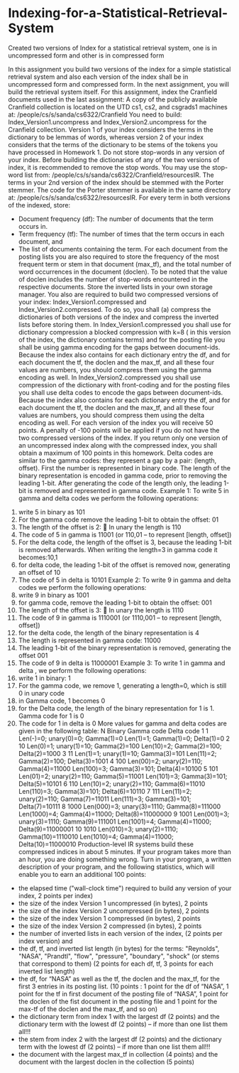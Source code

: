 # Indexing-for-a-Statistical-Retrieval-System
Created two versions of Index for a statistical retrieval system, one is in uncompressed form and other is in compressed form

In this assignment you build two versions of the index for a simple statistical retrieval system and also each version of the index shall be in uncompressed form and compressed form. In the next assignment, you will build the retrieval system itself. For this assignment, index the Cranfield documents used in the last assignment:
A copy of the publicly available Cranfield collection is located on the UTD cs1, cs2, and csgrads1 machines at:
/people/cs/s/sanda/cs6322/Cranfield
You need to build: Index_Version1.uncompress and Index_Version2.uncompress for the Cranfield collection.
Version 1 of your index considers the terms in the dictionary to be lemmas of words, whereas version 2 of your index considers that the terms of the dictionary to be stems of the tokens you have processed in Homework 1.
Do not store stop-words in any version of your index. Before building the dictionaries of any of the two versions of index, it is recommended to remove the stop words. You may use the stop-word list from:
/people/cs/s/sanda/cs6322/Cranfield/resourcesIR.
The terms in your 2nd version of the index should be stemmed with the Porter stemmer. The code for the Porter stemmer is available in the same directory at:
/people/cs/s/sanda/cs6322/resourcesIR.
For every term in both versions of the indexed, store:
- Document frequency (df): The number of documents that the term occurs in.
- Term frequency (tf): The number of times that the term occurs in
each document, and
- The list of documents containing the term.
For each document from the posting lists you are also required to store the frequency of the most frequent term or stem in that document (max_tf), and the total number of word occurrences in the document (doclen). To be noted that the value of doclen includes the number of stop-words encountered in the respective documents.
Store the inverted lists in your own storage manager.
You also are required to build two compressed versions of your index: Index_Version1.compressed and Index_Version2.compressed. To do so, you shall (a) compress the dictionaries of both versions of the index and compress the inverted lists before storing them.
In Index_Version1.compressed you shall use for dictionary compression a blocked compression with k=8 ( in this version of the index, the dictionary contains terms) and for the posting file you shall be using gamma encoding for the gaps between document-ids. Because the index also contains for each dictionary entry the df, and for each document the tf, the doclen and the max_tf, and all these four values are numbers, you should compress them using the gamma encoding as well.
In Index_Version2.compressed you shall use compression of the dictionary with front-coding and for the posting files you shall use delta codes to encode the gaps between document-ids. Because the index also contains for each dictionary entry the df, and for each document the tf, the doclen and the max_tf, and all these four values are numbers, you should compress them using the delta encoding as well.
For each version of the index you will receive 50 points. A penalty of -100 points will be applied if you do not have the two compressed versions of the index. If you return only one version of an uncompressed index along with the compressed index, you shall obtain a maximum of 100 points in this homework.
Delta codes are similar to the gamma codes: they represent a gap by a pair: (length, offset). First the number is represented in binary code. The length of the binary representation is encoded in gamma code, prior to removing the leading 1-bit. After generating the code of the length only, the leading 1-bit is removed and represented in gamma code.
Example 1: To write 5 in gamma and delta codes we perform the following operations:
1. write 5 in binary as 101
2. For the gamma code remove the leading 1-bit to obtain the offset: 01
3. The length of the offset is 2:
 In unary the length is 110
4. The code of 5 in gamma is 11001 (or 110,01 – to represent [length, offset])
5. For the delta code, the length of the offset is 3, because the leading 1-bit is removed afterwards. When writing the length=3 in gamma code it becomes:10,1
6. for delta code, the leading 1-bit of the offset is removed now, generating an offset of 10
7. The code of 5 in delta is 10101
Example 2: To write 9 in gamma and delta codes we perform the following operations:
1. write 9 in binary as 1001
2. for gamma code, remove the leading 1-bit to obtain the offset: 001
3. The length of the offset is 3:
 In unary the length is 1110
4. The code of 9 in gamma is 1110001 (or 1110,001 – to represent [length, offset])
5. for the delta code, the length of the binary representation is 4
6. The length is represented in gamma code: 11000
7. The leading 1-bit of the binary representation is removed, generating the offset 001
8. The code of 9 in delta is 11000001
Example 3: To write 1 in gamma and delta , we perform the following operations:
1. write 1 in binary: 1
2. For the gamma code, we remove 1, generating a length=0, which is still 0 in unary code
3. in Gamma code, 1 becomes 0
4. for the Delta code, the length of the binary representation for 1 is 1. Gamma code for 1 is 0
5. The code for 1 in delta is 0
More values for gamma and delta codes are given in the following table:
N Binary Gamma code Delta code
1 1 Len(-)=0; unary(0)=0; Gamma(1)=0 Len(1)=1; Gamma(1)=0; Delta(1)=0
2 10 Len(0)=1; unary(1)=10; Gamma(2)=100
Len(10)=2; Gamma(2)=100; Delta(2)=1000
3 11 Len(1)=1; unary(1)=10; Gamma(3)=101
Len(11)=2; Gamma(2)=100; Delta(3)=1001
4 100
Len(00)=2; unary(2)=110; Gamma(4)=11000
Len(100)=3; Gamma(3)=101; Delta(4)=10100
5 101
Len(01)=2; unary(2)=110; Gamma(5)=11001
Len(101)=3; Gamma(3)=101; Delta(5)=10101
6 110
Len(10)=2; unary(2)=110; Gamma(6)=11010
Len(110)=3; Gamma(3)=101; Delta(6)=10110
7 111
Len(11)=2; unary(2)=110; Gamma(7)=11011
Len(111)=3; Gamma(3)=101; Delta(7)=10111
8 1000
Len(000)=3; unary(3)=1110; Gamma(8)=111000
Len(1000)=4; Gamma(4)=11000; Delta(8)=11000000
9 1001
Len(001)=3; unary(3)=1110; Gamma(9)=111001
Len(1001)=4; Gamma(4)=11000; Delta(9)=11000001
10 1010
Len(010)=3; unary(2)=1110; Gamma(10)=1110010
Len(1010)=4; Gamma(4)=11000; Delta(10)=11000010
Production-level IR systems build these compressed indices in about 5 minutes. If your program takes more than an hour, you are doing something wrong.
Turn in your program, a written description of your program, and the following statistics, which will enable you to earn an additional 100 points:
- the elapsed time ("wall-clock time") required to build any version of your index, 2 points per index)
- the size of the index Version 1 uncompressed (in bytes), 2 points
- the size of the index Version 2 uncompressed (in bytes), 2 points
- the size of the index Version 1 compressed (in bytes), 2 points
- the size of the index Version 2 compressed (in bytes), 2 points
- the number of inverted lists in each version of the index, (2 points per index version) and
- the df, tf, and inverted list length (in bytes) for the terms:
"Reynolds", "NASA", "Prandtl", "flow", "pressure", "boundary", "shock" (or stems that correspond to them) (2 points for each df, tf, 3 points for each inverted list length)
- the df, for “NASA” as well as the tf, the doclen and the max_tf, for the first 3 entries in its posting list. (10 points : 1 point for the df of “NASA”, 1 point for the tf in first document of the posting file of “NASA”, 1 point for the doclen of the fist document in the posting file and 1 point for the max-tf of the doclen and the max_tf, and so on)
- the dictionary term from index 1 with the largest df (2 points) and the dictionary term with the lowest df (2 points) – if more than one list them all!!!
- the stem from index 2 with the largest df (2 points) and the dictionary term with the lowest df (2 points) – if more than one list them all!!!
- the document with the largest max_tf in collection (4 points) and the document with the largest doclen in the collection (5 points)
